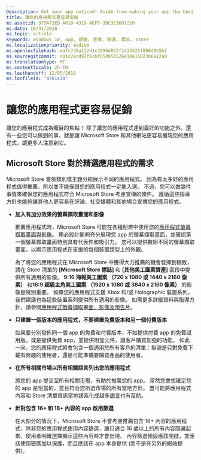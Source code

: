 ```yaml
---
Description: Get your app noticed! Aside from making your app the best it can be, there are things you can do that make it easy for the Microsoft Store and other sites to showcase your app and help it get more attention.
title: 讓您的應用程式更容易促銷
ms.assetid: 375A73EB-A010-4319-AEFF-3DC3E3691220
ms.date: 10/31/2018
ms.topic: article
keywords: windows 10, uwp, 促銷, 宣傳, 精選, 展示, store
ms.localizationpriority: medium
ms.openlocfilehash: ea7c7d8a132d1c2996d023f1413523f806d0b5bf
ms.sourcegitcommit: c01c29cd97f1cbf050950526e18e15823b6a12a0
ms.translationtype: MT
ms.contentlocale: zh-TW
ms.lasthandoff: 12/05/2018
ms.locfileid: "8701430"
---
```

# <a name="make-your-app-easier-to-promote"></a>讓您的應用程式更容易促銷


讓您的應用程式成為矚目的焦點！ 除了讓您的應用程式達到最好的功能之外，還有一些您可以做到的事，就是讓 Microsoft Store 和其他網站更容易展現您的應用程式，讓更多人注意到它。


## <a name="microsoft-store-requirements-for-featured-apps"></a>Microsoft Store 對於精選應用程式的需求

Microsoft Store 會依類別或主題分組展示不同的應用程式。 因為有太多好的應用程式值得推薦，所以並不能保證您的應用程式一定能入選。 不過，您可以做幾件事情來確保您的應用程式符合 Microsoft Store 考慮宣傳的條件。 遵循這些指導方針也能夠讓其他人更容易在評論、社交媒體和其他場合宣傳您的應用程式。

-   **加入有加分效果的螢幕擷取畫面和影像**

    推薦應用程式時，Microsoft Store 可能在各種配置中使用您的[應用程式螢幕擷取畫面與影像](app-screenshots-and-images.md)。 務必設計能夠充分展現您 app 的螢幕擷取畫面，並確認第一個螢幕擷取畫面特別具有代表性和吸引力。 您可以提供數組不同的螢幕擷取畫面，以顯示應用程式在支援的每個裝置類型上的外觀。

    為了將您的應用程式在 Microsoft Store 中獲得大力推薦的機會發揮到極致，請在 Store 清單的 **\[Microsoft Store 標誌\]** 和 **\[其他美工圖案資產\]** 區段中提供所有適用的影像。 **9:16 海報美工圖案 （720 x 1080 或 1440 x 2160 像素）** 和**16:9 超級主角美工圖案 （1920 x 1080 或 3840 x 2160 像素）** 的影像是特別重要。 如果您的應用程式支援 Xbox 和/或 Holographic 裝置系列，我們建議也為這些裝置系列提供所有適用的影像。 如需更多詳細資料與指導方針，請參閱[應用程式螢幕擷取畫面、影像及預告片](app-screenshots-and-images.md)。

-   **只建置一個版本的應用程式，不要建置免費版本和另一個付費版本**

    如果要分別發佈同一個 app 的免費和付費版本，不如提供付費 app 的免費試用版，或是提供免費 app，並提供附加元件，讓客戶購買加強的功能。 如此一來，您的應用程式將會包含一個適用於所有客戶的清單：無論是只對免費下載有興趣的使用者，還是可能準備要購買產品的使用者。

-   **在所有相關市場以所有相關語言列出您的應用程式**

    將您的 app 提交至所有相關[市場](define-pricing-and-market-selection.md)，有助於推廣您的 app。 當然您會想確定您的 app 是恰當的，並且符合您所選市場的所有當地方針。 盡可能將應用程式內容和 Store 清單資訊當地語系化成越多[語言](supported-languages.md)也有幫助。

-   **針對包含 16+ 和 18+ 內容的 app 啟用篩選**

    在大部分的情況下，Microsoft Store 不會考慮推薦包含 16+ 內容的應用程式，除非您的應用程式使用內容篩選，讓只適合 16 歲以上的所有內容隱藏起來，使用者明確選擇顯示這些內容時才會出現。 內容篩選預設應該開啟，並應該使用密碼加以保護，而且應該在 app 本身提供 (而不是在另外的網站提供)。



 




